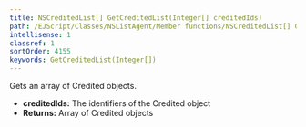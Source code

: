 ```yaml
---
title: NSCreditedList[] GetCreditedList(Integer[] creditedIds)
path: /EJScript/Classes/NSListAgent/Member functions/NSCreditedList[] GetCreditedList(Integer[] p_0)
intellisense: 1
classref: 1
sortOrder: 4155
keywords: GetCreditedList(Integer[])
---
```



Gets an array of Credited objects.



* **creditedIds:** The identifiers of the Credited object
* **Returns:** Array of Credited objects


